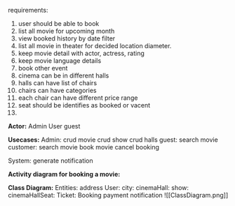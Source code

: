 requirements:
1. user should be able to book
2. list all movie for upcoming month
3. view booked history by date filter
4. list all movie in theater for decided location diameter.
5. keep movie detail with actor, actress, rating
6. keep movie language details
7. book other event
8. cinema can be in different halls
9. halls can have list of chairs
10. chairs can have categories
11. each chair can have different price range
12. seat should be identifies as booked or vacent
13. 


**Actor:**
	Admin
	User
	guest

**Usecases:**
Admin: 
	crud  movie
	crud show
	crud halls
guest:
	search movie
customer: 
	search movie
	book movie
	cancel booking
	
System:
	generate notification

**Activity diagram for booking a movie:**




**Class Diagram:**
Entities:
address
User: 
city:
cinemaHall:
show:
cinemaHallSeat:
Ticket:
Booking
payment
notification
![[ClassDiagram.png]]

